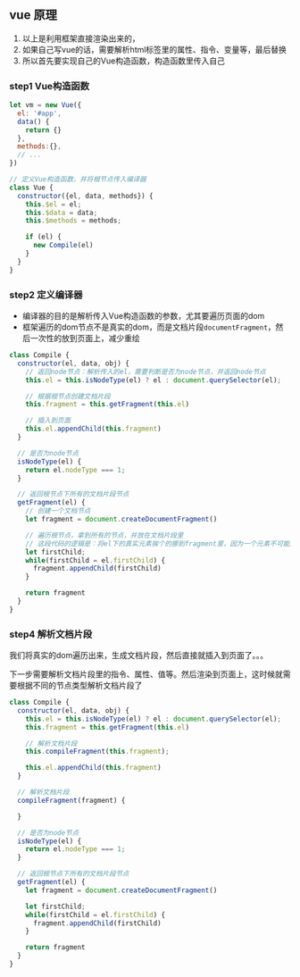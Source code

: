 ## vue 原理

1. 以上是利用框架直接渲染出来的，
2. 如果自己写vue的话，需要解析html标签里的属性、指令、变量等，最后替换
3. 所以首先要实现自己的Vue构造函数，构造函数里传入自己

### step1 Vue构造函数

```js
let vm = new Vue({
  el: '#app',
  data() {
    return {}
  },
  methods:{},
  // ...
})

// 定义Vue构造函数，并将根节点传入编译器
class Vue {
  constructor({el, data, methods}) {
    this.$el = el;
    this.$data = data;
    this.$methods = methods;

    if (el) {
      new Compile(el)
    }
  }
}
```

### step2 定义编译器

- 编译器的目的是解析传入Vue构造函数的参数，尤其要遍历页面的dom
- 框架遍历的dom节点不是真实的dom，而是文档片段`documentFragment`，然后一次性的放到页面上，减少重绘

```js
class Compile {
  constructor(el, data, obj) {
    // 返回node节点：解析传入的el，需要判断是否为node节点，并返回node节点
    this.el = this.isNodeType(el) ? el : document.querySelector(el);

    // 根据根节点创建文档片段
    this.fragment = this.getFragment(this.el)

    // 插入到页面
    this.el.appendChild(this.fragment)
  }

  // 是否为node节点
  isNodeType(el) {
    return el.nodeType === 1;
  }

  // 返回根节点下所有的文档片段节点
  getFragment(el) {
    // 创建一个文档节点
    let fragment = document.createDocumentFragment()

    // 遍历根节点，拿到所有的节点，并放在文档片段里
    // 这段代码的逻辑是：将el下的真实元素挨个的挪到fragment里，因为一个元素不可能同时有两个父元素，即使这个父元素是文档片段
    let firstChild;
    while(firstChild = el.firstChild) {
      fragment.appendChild(firstChild)
    }

    return fragment
  }
}
```

### step4 解析文档片段

我们将真实的dom遍历出来，生成文档片段，然后直接就插入到页面了。。。

下一步需要解析文档片段里的指令、属性、值等。然后渲染到页面上，这时候就需要根据不同的节点类型解析文档片段了

```js
class Compile {
  constructor(el, data, obj) {
    this.el = this.isNodeType(el) ? el : document.querySelector(el);
    this.fragment = this.getFragment(this.el)

    // 解析文档片段
    this.compileFragment(this.fragment);

    this.el.appendChild(this.fragment)
  }

  // 解析文档片段
  compileFragment(fragment) {

  }

  // 是否为node节点
  isNodeType(el) {
    return el.nodeType === 1;
  }

  // 返回根节点下所有的文档片段节点
  getFragment(el) {
    let fragment = document.createDocumentFragment()

    let firstChild;
    while(firstChild = el.firstChild) {
      fragment.appendChild(firstChild)
    }

    return fragment
  }
}
```